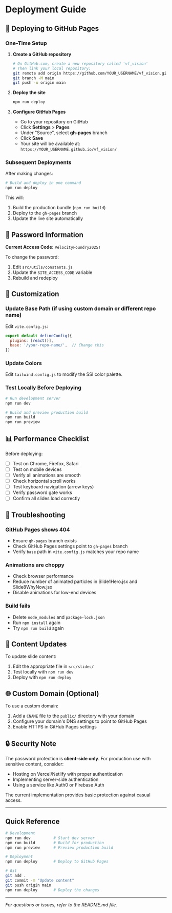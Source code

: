 # Deployment Guide

## 🚀 Deploying to GitHub Pages

### One-Time Setup

1. **Create a GitHub repository**
   ```bash
   # On GitHub.com, create a new repository called 'vf_vision'
   # Then link your local repository:
   git remote add origin https://github.com/YOUR_USERNAME/vf_vision.git
   git branch -M main
   git push -u origin main
   ```

2. **Deploy the site**
   ```bash
   npm run deploy
   ```

3. **Configure GitHub Pages**
   - Go to your repository on GitHub
   - Click **Settings** > **Pages**
   - Under "Source", select **gh-pages** branch
   - Click **Save**
   - Your site will be available at: `https://YOUR_USERNAME.github.io/vf_vision/`

### Subsequent Deployments

After making changes:

```bash
# Build and deploy in one command
npm run deploy
```

This will:
1. Build the production bundle (`npm run build`)
2. Deploy to the `gh-pages` branch
3. Update the live site automatically

## 🔐 Password Information

**Current Access Code:** `VelocityFoundry2025!`

To change the password:
1. Edit `src/utils/constants.js`
2. Update the `SITE_ACCESS_CODE` variable
3. Rebuild and redeploy

## 🎨 Customization

### Update Base Path (if using custom domain or different repo name)

Edit `vite.config.js`:
```javascript
export default defineConfig({
  plugins: [react()],
  base: '/your-repo-name/',  // Change this
})
```

### Update Colors

Edit `tailwind.config.js` to modify the SSI color palette.

### Test Locally Before Deploying

```bash
# Run development server
npm run dev

# Build and preview production build
npm run build
npm run preview
```

## 📊 Performance Checklist

Before deploying:
- [ ] Test on Chrome, Firefox, Safari
- [ ] Test on mobile devices
- [ ] Verify all animations are smooth
- [ ] Check horizontal scroll works
- [ ] Test keyboard navigation (arrow keys)
- [ ] Verify password gate works
- [ ] Confirm all slides load correctly

## 🔧 Troubleshooting

### GitHub Pages shows 404
- Ensure `gh-pages` branch exists
- Check GitHub Pages settings point to `gh-pages` branch
- Verify `base` path in `vite.config.js` matches your repo name

### Animations are choppy
- Check browser performance
- Reduce number of animated particles in Slide1Hero.jsx and Slide8WhyNow.jsx
- Disable animations for low-end devices

### Build fails
- Delete `node_modules` and `package-lock.json`
- Run `npm install` again
- Try `npm run build` again

## 📝 Content Updates

To update slide content:
1. Edit the appropriate file in `src/slides/`
2. Test locally with `npm run dev`
3. Deploy with `npm run deploy`

## 🌐 Custom Domain (Optional)

To use a custom domain:
1. Add a `CNAME` file to the `public/` directory with your domain
2. Configure your domain's DNS settings to point to GitHub Pages
3. Enable HTTPS in GitHub Pages settings

## 🔒 Security Note

The password protection is **client-side only**. For production use with sensitive content, consider:
- Hosting on Vercel/Netlify with proper authentication
- Implementing server-side authentication
- Using a service like Auth0 or Firebase Auth

The current implementation provides basic protection against casual access.

---

## Quick Reference

```bash
# Development
npm run dev          # Start dev server
npm run build        # Build for production
npm run preview      # Preview production build

# Deployment
npm run deploy       # Deploy to GitHub Pages

# Git
git add .
git commit -m "Update content"
git push origin main
npm run deploy       # Deploy the changes
```

---

*For questions or issues, refer to the README.md file.*
